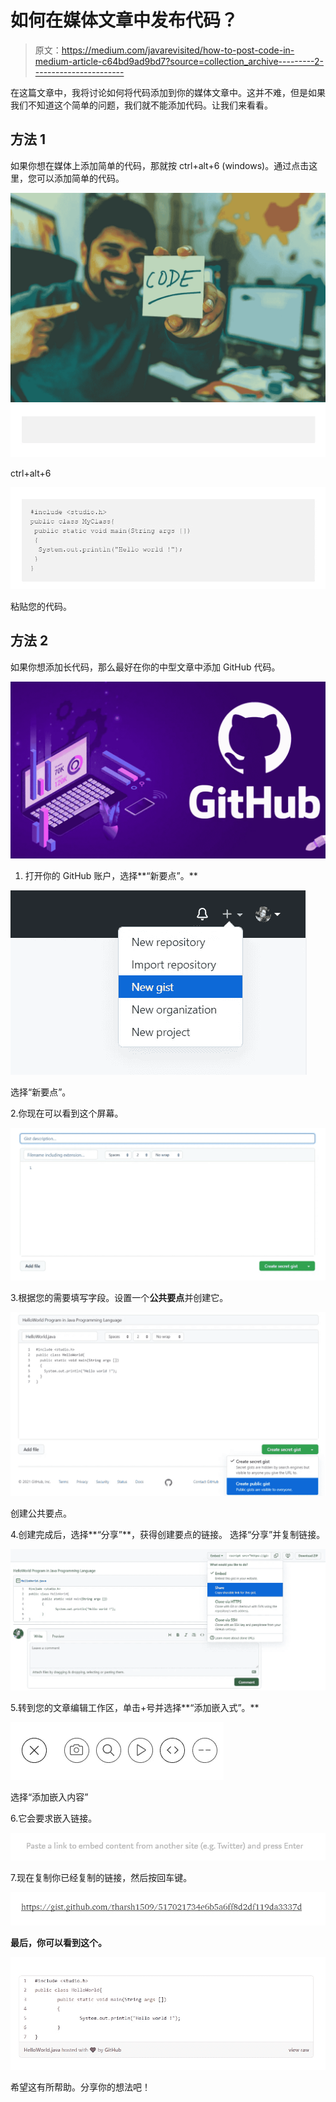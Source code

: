 # 如何在媒体文章中发布代码？

> 原文：<https://medium.com/javarevisited/how-to-post-code-in-medium-article-c64bd9ad9bd7?source=collection_archive---------2----------------------->

在这篇文章中，我将讨论如何将代码添加到你的媒体文章中。这并不难，但是如果我们不知道这个简单的问题，我们就不能添加代码。让我们来看看。

## 方法 1

如果你想在媒体上添加简单的代码，那就按 ctrl+alt+6 (windows)。通过点击这里，您可以添加简单的代码。

[![](img/6d743520cab59fc39ddce2109a4d03d0.png)](https://javarevisited.blogspot.com/2019/05/10-free-websites-to-learn-git-online.html)![](img/23783b5f1a01a7512a5407dec7895533.png)

ctrl+alt+6

[![](img/172ec81501cb9cdd7aa8c97b5a57d631.png)](https://javarevisited.blogspot.com/2018/02/10-courses-to-prepare-for-programming-job-interviews.html)

粘贴您的代码。

## 方法 2

如果你想添加长代码，那么最好在你的中型文章中添加 GitHub 代码。

[![](img/2c9538d4af57cd9828402f0af0111d36.png)](https://javarevisited.blogspot.com/2018/01/5-free-git-courses-for-programmers-to-learn-online.html)

1.  打开你的 GitHub 账户，选择**“新要点”。**

![](img/ffd56072ba88d838746d88764e07f95e.png)

选择“新要点”。

2.你现在可以看到这个屏幕。

![](img/a38ac24337fe3b370bc90c292210fad5.png)

3.根据您的需要填写字段。设置一个**公共要点**并创建它。

![](img/393a0814872afee52b38382e624e370a.png)

创建公共要点。

4.创建完成后，选择**“分享”**，获得创建要点的链接。
选择“分享”并复制链接。

![](img/f5fdda096b5bf772ea1350a9993d94a9.png)

5.转到您的文章编辑工作区，单击+号并选择**“添加嵌入式”。**

![](img/9acb836c3085a6fe70cebc26eb49c04d.png)

选择“添加嵌入内容”

6.它会要求嵌入链接。

![](img/0e699e83d3bdd3580e1f3a87cc36bc38.png)

7.现在复制你已经复制的链接，然后按回车键。

![](img/202b67cf10bbe45ebca5d1fadbbbc652.png)

**最后，你可以看到这个。**

![](img/9378bf71966ad83cf87f2c807fdcdc9b.png)

希望这有所帮助。分享你的想法吧！